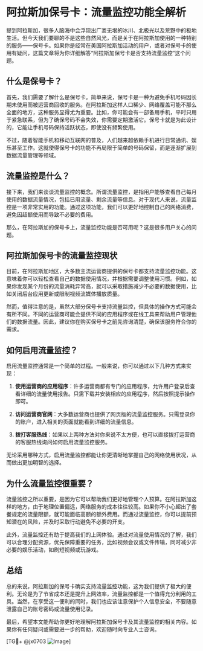 # 阿拉斯加保号卡：流量监控功能全解析

提到阿拉斯加，很多人脑海中会浮现出广袤无垠的冰川、北极光以及荒野中的极地生活。但今天我们要聊的不是这些自然风光，而是关于在阿拉斯加使用的一种特别的服务——保号卡。如果你是经常在美国阿拉斯加活动的用户，或者对保号卡的使用有疑问，这篇文章将为你详细解答“阿拉斯加保号卡是否支持流量监控”这个问题。

## 什么是保号卡？

首先，我们需要了解什么是保号卡。简单来说，保号卡是一种为避免手机号码因长期未使用而被运营商回收的服务。在阿拉斯加这样人口稀少、网络覆盖可能不那么全面的地方，这种服务显得尤为重要。比如，你可能会有一部备用手机，平时只用于紧急联系，但为了确保号码不会失效，你需要定期激活它。保号卡就是为此设计的，它能让手机号码保持活跃状态，即使没有频繁使用。

不过，随着智能手机和移动互联网的普及，人们越来越依赖手机进行日常通讯、娱乐甚至工作。这就使得保号卡的功能不再局限于简单的号码保留，而是逐渐扩展到数据流量管理等领域。

## 流量监控是什么？

接下来，我们来谈谈流量监控的概念。所谓流量监控，是指用户能够查看自己每月使用的数据流量情况，包括已用流量、剩余流量等信息。对于现代人来说，流量监控是一项非常实用的功能。通过这项功能，我们可以更好地控制自己的网络消费，避免因超额使用而导致不必要的费用。

那么，在阿拉斯加的保号卡上，流量监控功能是否可用呢？这是很多用户关心的问题。

## 阿拉斯加保号卡的流量监控现状

目前，在阿拉斯加地区，大多数主流运营商提供的保号卡都支持流量监控功能。这意味着你可以轻松查看自己的数据使用情况，并根据需要调整使用习惯。例如，如果你发现某个月份的流量消耗异常高，就可以采取措施减少不必要的数据使用，比如关闭后台应用更新或限制视频流媒体播放质量。

然而，值得注意的是，虽然大部分保号卡支持流量监控，但具体的操作方式可能会有所不同。不同的运营商可能会提供不同的应用程序或在线工具来帮助用户管理他们的数据流量。因此，建议你在购买保号卡之前先咨询清楚，确保该服务符合你的需求。

## 如何启用流量监控？

启用流量监控通常是一个简单的过程。一般来说，你可以通过以下几种方式来实现：

1. **使用运营商的应用程序**：许多运营商都有专门的应用程序，允许用户登录后查看详细的流量使用报告。只需下载并安装相应的应用程序，然后按照提示操作即可。
   
2. **访问运营商官网**：大多数运营商也提供了网页版的流量监控服务。只需登录你的账户，进入相关的页面就能看到详细的流量信息。

3. **拨打客服热线**：如果以上两种方法对你来说不太方便，也可以直接拨打运营商的客服热线询问如何启用流量监控服务。

无论采用哪种方式，启用流量监控都能让你更清晰地掌握自己的网络使用状况，从而做出更加明智的选择。

## 为什么流量监控很重要？

流量监控之所以重要，是因为它可以帮助我们更好地管理个人预算。在阿拉斯加这样的地方，由于地理位置偏远，网络服务的成本往往较高。如果你不小心超出了套餐规定的流量限额，就可能面临高额的额外费用。而通过流量监控，你可以提前预知潜在的风险，并及时采取行动避免不必要的开支。

此外，流量监控还有助于提高我们的上网体验。通过对流量使用情况的了解，我们可以合理分配资源，优先保障重要的任务，比如视频会议或文件传输，同时减少非必要的娱乐活动，如刷短视频或玩游戏。

## 总结

总的来说，阿拉斯加的保号卡确实支持流量监控功能，这为我们提供了极大的便利。无论是为了节省成本还是提升上网效率，流量监控都是一个值得充分利用的工具。当然，在享受这一便利的同时，我们也应该注意保护个人信息安全，不要随意泄露自己的账号密码或流量使用记录。

最后，希望本文能帮助你更好地理解阿拉斯加保号卡及其流量监控的相关内容。如果你有任何疑问或需要进一步的帮助，欢迎随时向专业人士咨询。

[TG💪+ @jx0703 ![Image](https://github.com/user-attachments/assets/dbca1d08-cadb-493c-b0ec-ad6f7a83f270)]